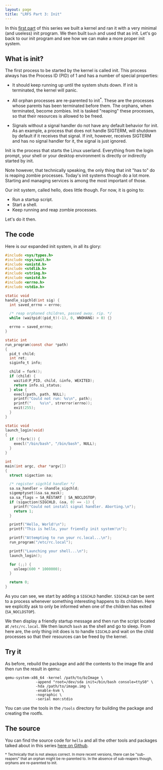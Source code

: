 ```yaml
---
layout: page
title: "LRFS Part 3: Init"
---
```


In this [first part][1] of this series we built a kernel and ran it
with a very minimal (and useless) init program. We then built `bash`
and used that as init. Let's go back to our init program and see how
we can make a more proper init system.

## What is init?

The first process to be started by the kernel is called init. This
process always has the Process ID (PID) of 1 and has a number of
special properties:

 - It should keep running up until the system shuts down. If init is
   terminated, the kernel will panic.

 - All orphan processes are re-parented to init<sup>*</sup>. These are
   the processes whose parents has been terminated before them. The
   orphans, when terminated, become zombies. Init is tasked "reaping"
   these processes, so that their resources is allowed to be freed.

 - Signals without a signal handler do not have any default behavior
   for init. As an example, a process that does not handle SIGTERM,
   will shutdown by default if it receives that signal. If init,
   however, receives SIGTERM and has no signal handler for it, the
   signal is just ignored.

Init is the process that starts the Linux userland. Everything from
the login prompt, your shell or your desktop environment is directly
or indirectly started by init.

Note however, that technically speaking, the only thing that init "has
to" do is reaping zombie processes. Today's init systems though do a
lot more. Starting and managing services is among the most important
of those.

Our init system, called hello, does little though. For now, it is
going to:

 - Run a startup script.
 - Start a shell.
 - Keep running and reap zombie processes.

Let's do it then.

## The code

Here is our expanded init system, in all its glory:

```c
#include <sys/types.h>
#include <sys/wait.h>
#include <unistd.h>
#include <stdlib.h>
#include <string.h>
#include <unistd.h>
#include <errno.h>
#include <stdio.h>

static void
handle_sigchld(int sig) {
  int saved_errno = errno;

  /* reap orphaned children, passed away. rip. */
  while (waitpid((pid_t)(-1), 0, WNOHANG) > 0) {}

  errno = saved_errno;
}

static int
run_program(const char *path)
{
  pid_t child;
  int ret;
  siginfo_t info;

  child = fork();
  if (child) {
    waitid(P_PID, child, &info, WEXITED);
    return info.si_status;
  } else {
    execl(path, path, NULL);
    printf("Could not run: %s\n", path);
    printf("    %s\n", strerror(errno));
    exit(255);
  }
}

static void
launch_login(void)
{
  if (!fork()) {
    execl("/bin/bash", "/bin/bash", NULL);
  }
}

int
main(int argc, char *argv[])
{
  struct sigaction sa;

  /* register sigchld handler */
  sa.sa_handler = &handle_sigchld;
  sigemptyset(&sa.sa_mask);
  sa.sa_flags = SA_RESTART | SA_NOCLDSTOP;
  if (sigaction(SIGCHLD, &sa, 0) == -1) {
    printf("Could not install signal handler. Aborting.\n");
    return 1;
  }

  printf("Hello, World!\n");
  printf("This is hello, your friendly init system!\n");

  printf("Attempting to run your rc.local...\n");
  run_program("/etc/rc.local");

  printf("Launching your shell...\n");
  launch_login();

  for (;;) {
    usleep(600 * 1000000);
  }

  return 0;
}
```

As you can see, we start by adding a `SIGCHLD` handler. `SIGCHLD` can be
sent to a process whenever something interesting happens to its
children. Here we explicitly ask to only be informed when one of the
children has exited (`SA_NOCLDSTOP`).

We then display a friendly startup message and then run the script
located at `/etc/rc.local`. We then launch `bash` as the shell and go
to sleep. From here are, the only thing init does is to handle
`SIGCHLD` and wait on the child processes so that their resources can
be freed by the kernel.

## Try it

As before, rebuild the package and add the contents to the image file
and then run the result in qemu:

    qemu-system-x86_64 -kernel /path/to/bzImage \
                  -append "root=/dev/sda init=/bin/bash console=ttyS0" \
                  -hda /path/to/image.img \
                  -enable-kvm \
                  -nographic \
                  -serial mon:stdio

You can use the tools in the `/tools` directory for building the
package and creating the rootfs.

## The source

You can find the source code for `hello` and all the other tools and
packages talked about in this series [here on Github][2].

<sub>\* Technically that is not always correct. In more recent
versions, there can be "sub-reapers" that an orphan might be
re-parented to. In the absence of sub-reapers though, orphans are
re-parented to init.</sub>

[1]: /2018/12/15/linux-really-from-scratch
[2]: https://github.com/elektito/lrfs
